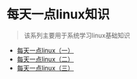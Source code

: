 # 每天一点linux知识

> 该系列主要用于系统学习linux基础知识

- [每天一点linux（一）](/linux/每天一点linux（一）.html)
- [每天一点linux（二）](/linux/每天一点linux（二）.html)
- [每天一点linux（三）](/linux/每天一点linux（三）.html)